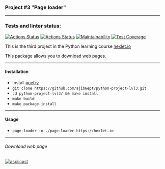 ### Project #3 "Page loader"
***

### Tests and linter status:
[![Actions Status](https://github.com/ajib6ept/python-project-lvl3/workflows/hexlet-check/badge.svg)](https://github.com/ajib6ept/python-project-lvl3/actions)
[![Actions Status](https://github.com/ajib6ept/python-project-lvl3/workflows/hexlet-code/badge.svg)](https://github.com/ajib6ept/python-project-lvl3/actions)
[![Maintainability](https://api.codeclimate.com/v1/badges/08d703e844f143c91c51/maintainability)](https://codeclimate.com/github/ajib6ept/python-project-lvl3/maintainability)
[![Test Coverage](https://api.codeclimate.com/v1/badges/08d703e844f143c91c51/test_coverage)](https://codeclimate.com/github/ajib6ept/python-project-lvl3/test_coverage)

This is the third project in the Python learning course [hexlet.io](https://ru.hexlet.io)

This package allows you to download web pages.
***
#### Installation
* Install [poetry](https://python-poetry.org/docs/#installation)
* ```git clone https://github.com/ajib6ept/python-project-lvl3.git```
* ```cd python-project-lvl3/ && make install```
* ```make build```
* ```make package-install```
***
#### Usage
* ```page-loader -o ./page-loader https://hexlet.io```
***
###### Download web page 
[![asciicast](https://asciinema.org/a/nuQbxXhYOz6oa4YmLkEBcXhTS.svg)](https://asciinema.org/a/nuQbxXhYOz6oa4YmLkEBcXhTS)